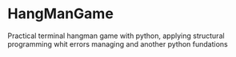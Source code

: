 # HangManGame
Practical terminal hangman game with python, applying structural programming whit errors managing and another python fundations 

